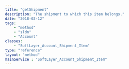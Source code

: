 ```yaml
---
title: "getShipment"
description: "The shipment to which this item belongs."
date: "2018-02-12"
tags:
    - "method"
    - "sldn"
    - "Account"
classes:
    - "SoftLayer_Account_Shipment_Item"
type: "reference"
layout: "method"
mainService : "SoftLayer_Account_Shipment_Item"
---
```

